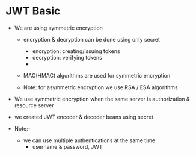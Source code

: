 # JWT Basic
- We are using symmetric encryption
    - encryption & decryption can be done using only secret
       - encryption: creating/issuing tokens
       - decryption: verifying tokens
       - 
    - MAC(HMAC) algorithms are used for symmetric encryption
  
    - Note: for asymmetric encryption we use RSA / ESA algorithms

- We use symmetric encryption when the same server is authorization & resource server
  

- we created JWT encoder & decoder beans using secret


- Note:- 
  - we can use multiple authentications at the same time
     - username & password, JWT